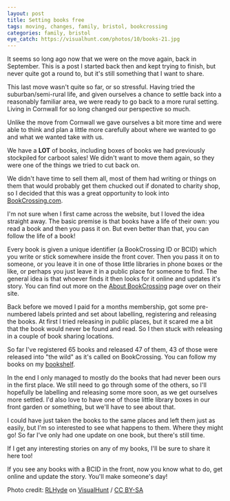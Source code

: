 ```yaml
---
layout: post
title: Setting books free
tags: moving, changes, family, bristol, bookcrossing
categories: family, bristol
eye_catch: https://visualhunt.com/photos/10/books-21.jpg
---
```


It seems so long ago now that we were on the move again, back in September. This is a post I started back then and kept trying to finish, but never quite got a round to, but it's still something that I want to share.

This last move wasn't quite so far, or so stressful. Having tried the suburban/semi-rural life, and given ourselves a chance to settle back into a reasonably familiar area, we were ready to go back to a more rural setting. Living in Cornwall for so long changed our perspective so much.

Unlike the move from Cornwall we gave ourselves a bit more time and were able to think and plan a little more carefully about where we wanted to go and what we wanted take with us.

<!--more-->

We have a **LOT** of books, including boxes of books we had previously stockpiled for carboot sales! We didn't want to move them again, so they were one of the things we tried to cut back on.

We didn't have time to sell them all, most of them had writing or things on them that would probably get them chucked out if donated to charity shop, so I decided that this was a great opportunity to look into [BookCrossing.com](BookCrossing.com).

I'm not sure when I first came across the website, but I loved the idea straight away. The basic premise is that books have a life of their own: you read a book and then you pass it on. But even better than that, you can follow the life of a book!

Every book is given a unique identifier (a BookCrossing ID or BCID) which you write or stick somewhere inside the front cover. Then you pass it on to someone, or you leave it in one of those little libraries in phone boxes or the like, or perhaps you just leave it in a public place for someone to find. The general idea is that whoever finds it then looks for it online and updates it's story. You can find out more on the [About BookCrossing](https://www.bookcrossing.com/about) page over on their site.

Back before we moved I paid for a months membership, got some pre-numbered labels printed and set about labelling, registering and releasing the books. At first I tried releasing in public places, but it scared me a bit that the book would never be found and read. So I then stuck with releasing in a couple of book sharing locations.

So far I've registered 65 books and released 47 of them, 43 of those were released into "the wild" as it's called on BookCrossing. You can follow my books on my [bookshelf](https://www.bookcrossing.com/mybookshelf/CyberneticDave/all).

In the end I only managed to mostly do the books that had never been ours in the first place. We still need to go through some of the others, so I'll hopefully be labelling and releasing some more soon, as we get ourselves more settled. I'd also love to have one of those little library boxes in our front garden or something, but we'll have to see about that.

I could have just taken the books to the same places and left them just as easily, but I'm so interested to see what happens to them. Where they might go! So far I've only had one update on one book, but there's still time.

If I get any interesting stories on any of my books, I'll be sure to share it here too!

If you see any books with a BCID in the front, now you know what to do, get online and update the story. You'll make someone's day!

Photo credit: [RLHyde](https://visualhunt.com/author/bd99e4) on [VisualHunt](https://visualhunt.com/re/dcdbe1) / [CC BY-SA](http://creativecommons.org/licenses/by-sa/2.0/)